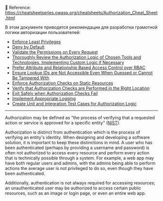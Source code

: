 🔗 Reference: https://cheatsheetseries.owasp.org/cheatsheets/Authorization_Cheat_Sheet.html

В этом документе приводятся рекомендации для разработки грамотной логики авторизации пользователей:

- [Enforce Least Privileges](https://cheatsheetseries.owasp.org/cheatsheets/Authorization_Cheat_Sheet.html#enforce-least-privileges)
- [Deny by Default](https://cheatsheetseries.owasp.org/cheatsheets/Authorization_Cheat_Sheet.html#deny-by-default)
- [Validate the Permissions on Every Request](https://cheatsheetseries.owasp.org/cheatsheets/Authorization_Cheat_Sheet.html#validate-the-permissions-on-every-request)
- [Thoroughly Review the Authorization Logic of Chosen Tools and Technologies, Implementing Custom Logic if Necessary](https://cheatsheetseries.owasp.org/cheatsheets/Authorization_Cheat_Sheet.html#thoroughly-review-the-authorization-logic-of-chosen-tools-and-technologies-implementing-custom-logic-if-necessary)
- [Prefer Attribute and Relationship Based Access Control over RBAC](https://cheatsheetseries.owasp.org/cheatsheets/Authorization_Cheat_Sheet.html#prefer-attribute-and-relationship-based-access-control-over-rbac)
- [Ensure Lookup IDs are Not Accessible Even When Guessed or Cannot Be Tampered With](https://cheatsheetseries.owasp.org/cheatsheets/Authorization_Cheat_Sheet.html#ensure-lookup-ids-are-not-accessible-even-when-guessed-or-cannot-be-tampered-with)
- [Enforce Authorization Checks on Static Resources](https://cheatsheetseries.owasp.org/cheatsheets/Authorization_Cheat_Sheet.html#enforce-authorization-checks-on-static-resources)
- [Verify that Authorization Checks are Performed in the Right Location](https://cheatsheetseries.owasp.org/cheatsheets/Authorization_Cheat_Sheet.html#verify-that-authorization-checks-are-performed-in-the-right-location)
- [Exit Safely when Authorization Checks Fail](https://cheatsheetseries.owasp.org/cheatsheets/Authorization_Cheat_Sheet.html#exit-safely-when-authorization-checks-fail)
- [Implement Appropriate Logging](https://cheatsheetseries.owasp.org/cheatsheets/Authorization_Cheat_Sheet.html#implement-appropriate-logging)
- [Create Unit and Integration Test Cases for Authorization Logic](https://cheatsheetseries.owasp.org/cheatsheets/Authorization_Cheat_Sheet.html#create-unit-and-integration-test-cases-for-authorization-logic)

----
Authorization may be defined as "the process of verifying that a requested action or service is approved for a specific entity" ([NIST](https://csrc.nist.gov/glossary/term/authorization)).

Authorization is distinct from authentication which is the process of verifying an entity's identity. When designing and developing a software solution, it is important to keep these distinctions in mind. A user who has been authenticated (perhaps by providing a username and password) is often not authorized to access every resource and perform every action that is technically possible through a system. For example, a web app may have both regular users and admins, with the admins being able to perform actions the average user is not privileged to do so, even though they have been authenticated.

Additionally, authentication is not always required for accessing resources; an unauthenticated user may be authorized to access certain public resources, such as an image or login page, or even an entire web app.